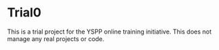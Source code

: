 # Trial0
This is a trial project for the YSPP online training initiative.
This does not manage any real projects or code.
